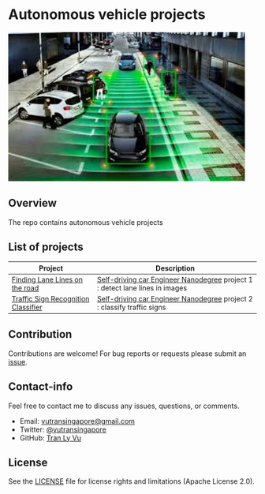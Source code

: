 # **Autonomous vehicle projects**

<img src="img/self-driving-car.jpg" width="480" alt="Combined Image" />

Overview
---
The repo contains autonomous vehicle projects

List of projects
---
Project| Description
-------|------------
[Finding Lane Lines on the road](https://github.com/tranlyvu/self-driving-car-projects/tree/master/Finding%20Lane%20Lines) | [Self-driving car Engineer Nanodegree](https://www.udacity.com/course/self-driving-car-engineer-nanodegree--nd013) project 1 : detect lane lines in images
[Traffic Sign Recognition Classifier](https://github.com/tranlyvu/self-driving-car-projects/tree/master/Traffic%20Sign%20Classifier) | [Self-driving car Engineer Nanodegree](https://www.udacity.com/course/self-driving-car-engineer-nanodegree--nd013) project 2 : classify traffic signs

Contribution
---
Contributions are welcome! For bug reports or requests please submit an [issue](https://github.com/tranlyvu/autonomous-vehicle-projects/issues).

Contact-info
---
Feel free to contact me to discuss any issues, questions, or comments.
*  Email: vutransingapore@gmail.com
*  Twitter: [@vutransingapore](https://twitter.com/vutransingapore)
*  GitHub: [Tran Ly Vu](https://github.com/tranlyvu)

License
---
See the [LICENSE](https://github.com/tranlyvu/autonomous-vehicle-projects/blob/master/LICENSE) file for license rights and limitations (Apache License 2.0).